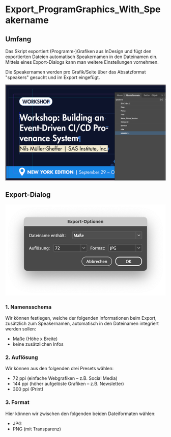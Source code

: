 # Export_ProgramGraphics_With_Speakername

## Umfang
Das Skript exportiert (Programm-)Grafiken aus InDesign und fügt den exportierten Dateien automatisch Speakernamen in den Dateinamen ein. Mittels eines Export-Dialogs kann man weitere Einstellungen vornehmen.

Die Speakernamen werden pro Grafik/Seite über das Absatzformat "speakers" gesucht und im Export eingefügt.

![alt text](https://github.com/mschuetze/Export_ProgramGraphics_With_Speakername/blob/main/image1.png)

## Export-Dialog

![alt text](https://github.com/mschuetze/Export_ProgramGraphics_With_Speakername/blob/main/image2.png)

### 1. Namensschema
Wir können festlegen, welche der folgenden Informationen beim Export, zusätzlich zum Speakernamen, automatisch in den Dateinamen integriert werden sollen:
- Maße (Höhe x Breite)
- keine zusätzlichen Infos

### 2. Auflösung
Wir können aus den folgenden drei Presets wählen:
- 72 ppi (einfache Webgrafiken – z.B. Social Media)
- 144 ppi (höher aufgelöste Grafiken – z.B. Newsletter)
- 300 ppi (Print)

### 3. Format
Hier können wir zwischen den folgenden beiden Dateiformaten wählen:
- JPG 
- PNG (mit Transparenz)


